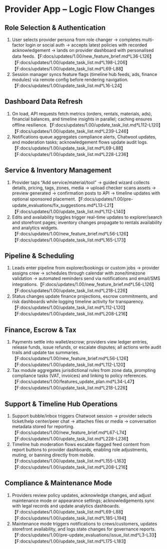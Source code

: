 # Provider App – Logic Flow Changes

## Role Selection & Authentication
1. User selects provider persona from role changer → completes multi-factor login or social auth → accepts latest policies with recorded acknowledgement → lands on provider dashboard with personalised data feeds.【F:docs/updates/1.00/new_feature_brief.md†L36-L126】【F:docs/updates/1.00/update_task_list.md†L198-L206】【F:docs/updates/1.00/update_task_list.md†L69-L88】
2. Session manager syncs feature flags (timeline hub feeds, ads, finance modules) via remote config before rendering navigation.【F:docs/updates/1.00/update_task_list.md†L16-L24】

## Dashboard Data Refresh
1. On load, API requests fetch metrics (orders, rentals, materials, ads), financial balances, and timeline insights in parallel; caching ensures offline resilience.【F:docs/updates/1.00/update_task_list.md†L112-L120】【F:docs/updates/1.00/update_task_list.md†L239-L246】
2. Notifications queue aggregates compliance alerts, Chatwoot updates, and moderation tasks; acknowledgement flows update audit logs.【F:docs/updates/1.00/update_task_list.md†L69-L88】【F:docs/updates/1.00/update_task_list.md†L228-L236】

## Service & Inventory Management
1. Provider taps “Add service/material/tool” → guided wizard collects details, pricing, tags, zones, media → upload checker scans assets → preview generated → confirmation posts to API → timeline updates with optional sponsored placement.【F:docs/updates/1.00/pre-update_evaluations/fix_suggestions.md†L13-L21】【F:docs/updates/1.00/update_task_list.md†L112-L140】
2. Edits and availability toggles trigger real-time updates to explorer/search and storefront pages; inventory changes propagate to rentals availability and analytics widgets.【F:docs/updates/1.00/new_feature_brief.md†L56-L126】【F:docs/updates/1.00/update_task_list.md†L165-L173】

## Pipeline & Scheduling
1. Leads enter pipeline from explorer/bookings or custom jobs → provider assigns crew → schedules through calendar with zone/timezone validation → automated reminders send via notifications and email/SMS integrations.【F:docs/updates/1.00/new_feature_brief.md†L56-L126】【F:docs/updates/1.00/update_task_list.md†L218-L226】
2. Status changes update finance projections, escrow commitments, and risk dashboards while logging timeline activity for transparency.【F:docs/updates/1.00/update_task_list.md†L112-L120】【F:docs/updates/1.00/update_task_list.md†L208-L216】

## Finance, Escrow & Tax
1. Payments settle into wallet/escrow; providers view ledger entries, release funds, issue refunds, or escalate disputes; all actions write audit trails and update tax summaries.【F:docs/updates/1.00/new_feature_brief.md†L56-L126】【F:docs/updates/1.00/update_task_list.md†L112-L120】
2. Tax module aggregates jurisdictional rules from zone data, prompting compliance tasks (VAT, invoices) and linking to policy references.【F:docs/updates/1.00/features_update_plan.md†L34-L47】【F:docs/updates/1.00/update_task_list.md†L218-L226】

## Support & Timeline Hub Operations
1. Support bubble/inbox triggers Chatwoot session → provider selects ticket/help center/peer chat → attaches files or media → conversation metadata stored for reporting.【F:docs/updates/1.00/new_feature_brief.md†L67-L74】【F:docs/updates/1.00/update_task_list.md†L228-L236】
2. Timeline hub moderation flows escalate flagged feed content from report buttons to provider dashboards, enabling role adjustments, muting, or banning directly from mobile.【F:docs/updates/1.00/update_task_list.md†L155-L163】【F:docs/updates/1.00/update_task_list.md†L208-L216】

## Compliance & Maintenance Mode
1. Providers review policy updates, acknowledge changes, and adjust maintenance mode or appearance settings; acknowledgements sync with legal records and update analytics dashboards.【F:docs/updates/1.00/update_task_list.md†L69-L88】【F:docs/updates/1.00/update_task_list.md†L185-L194】
2. Maintenance mode triggers notifications to crews/customers, updates storefront availability, and logs state changes for governance reports.【F:docs/updates/1.00/pre-update_evaluations/issue_list.md†L3-L33】【F:docs/updates/1.00/update_task_list.md†L175-L183】
